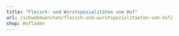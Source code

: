 ```yaml
---
title: "Fleisch- und Wurstspezialitäten vom Hof"
url: /schwabmuenchen/fleisch-und-wurstspezialitaeten-vom-hof/
shop: Hofladen
---
```

